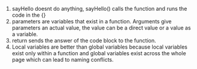 1. sayHello doesnt do anything, sayHello() calls the function and runs the code in the {}
  2. parameters are variables that exist in a function. Arguments give parameters an actual value, the value can be a direct value or a value as a variable.
  3. return sends the answer of the code block to the function.
  4. Local variables are better than global variables because local variables exist only within a function and global variables exist across the whole page which can lead to naming conflicts.
